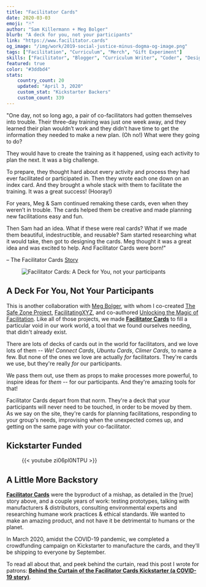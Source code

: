 ```yaml
---
title: "Facilitator Cards"
date: 2020-03-03
emoji: "🃏"
author: "Sam Killermann + Meg Bolger"
blurb: "A deck for you, not your participants"
link: "https://www.facilitator.cards"
og_image: "/img/work/2019-social-justice-minus-dogma-og-image.png"
tags: ["Facilitation", "Curriculum", "Merch", "Gift Experiment"]
skills: ["Facilitator", "Blogger", "Curriculum Writer", "Coder", "Designer", "Videographer"]
featured: true
color: "#3ddbd4"
stats:
    country_count: 20
    updated: "April 3, 2020"
    custom_stat: "Kickstarter Backers"
    custom_count: 339
---
```


"One day, not so long ago, a pair of co-facilitators had gotten themselves into trouble. Their three-day training was just one week away, and they learned their plan wouldn’t work and they didn’t have time to get the information they needed to make a new plan. (Oh no!) What were they going to do?‌

They would have to create the training as it happened, using each activity to plan the next. It was a big challenge.

To prepare, they thought hard about every activity and process they had ever facilitated or participated in. Then they wrote each one down on an index card. And they brought a whole stack with them to facilitate the training. It was a great success! (Hooray!)

For years, Meg & Sam continued remaking these cards, even when they weren’t in trouble. The cards helped them be creative and made planning new facilitations easy and fun.

Then Sam had an idea. What if these were real cards? What if we made them beautiful, indestructible, and reusable? Sam started researching what it would take, then got to designing the cards. Meg thought it was a great idea and was excited to help. And Facilitator Cards were born!"

– The Facilitator Cards [Story](https://www.facilitator.cards/story/)

<figure class="work--sample work-shadow"><img alt="Facilitator Cards: A Deck for You, not your participants" src="/img/work/2020-facilitator-cards-og-image.png" class="ultra-wide"></figure>

## A Deck For You, Not Your Participants

This is another collaboration with [Meg Bolger](https://megbolger.com), with whom I co-created [The Safe Zone Project](https://thesafezoneproject.com), [FacilitatingXYZ](http://facilitating.xyz), and co-authored [Unlocking the Magic of Facilitation](http://facilitationmagic.com). Like all of those projects, we made [**Facilitator Cards**](https://www.facilitator.cards) to fill a particular void in our work world, a tool that we found ourselves needing, that didn't already exist.

There are lots of decks of cards out in the world for facilitators, and we love lots of them -- _We! Connect Cards_, _Ubuntu Cards_, _Climer Cards_, to name a few. But none of the ones we love are actually _for_ facilitators. They're cards we use, but they're really _for_ our participants. 

We pass them out, use them as props to make processes more powerful, to inspire ideas for _them_ -- for our participants. And they're amazing tools for that!

Facilitator Cards depart from that norm. They're a deck that your participants will never need to be touched, in order to be moved by them. As we say on the site, they're cards for planning facilitations, responding to your group's needs, improvising when the unexpected comes up, and getting on the same page with your co-facilitator.

## Kickstarter Funded

<figure class="work--sample video ultra-wide">{{< youtube zi06pl0NTPU >}}</figure>

## A Little More Backstory

[**Facilitator Cards**](https://www.facilitator.cards) were the byproduct of a mishap, as detailed in the [true] story above, and a couple years of work: testing prototypes, talking with manufacturers & distributors, consulting environmental experts and researching humane work practices & ethical standards. We wanted to make an amazing product, and not have it be detrimental to humans or the planet.

In March 2020, amidst the COVID-19 pandemic, we completed a crowdfunding campaign on Kickstarter to manufacture the cards, and they'll be shipping to everyone by September.

To read all about that, and peek behind the curtain, read this post I wrote for patrons: [**Behind the Curtain of the Facilitator Cards Kickstarter (a COVID-19 story)**](https://www.patreon.com/posts/behind-curtain-35428440).